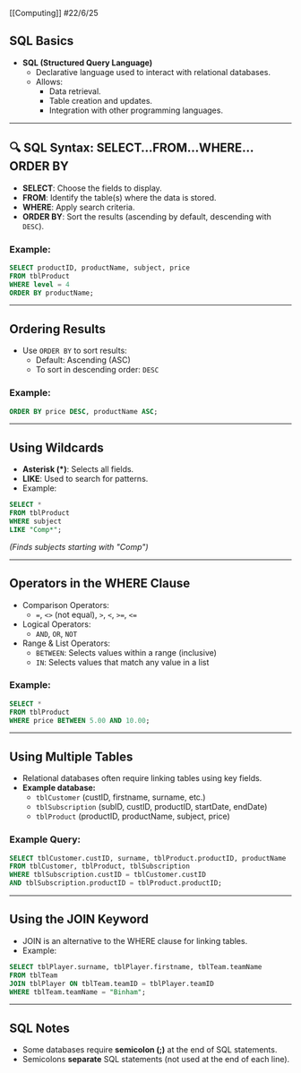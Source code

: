 [[Computing]]
#22/6/25
## **SQL Basics**

- **SQL (Structured Query Language)**
    - Declarative language used to interact with relational databases.
    - Allows:
        - Data retrieval.
        - Table creation and updates.
        - Integration with other programming languages.

---
## 🔍 **SQL Syntax: SELECT…FROM…WHERE…ORDER BY**

- **SELECT**: Choose the fields to display.
- **FROM**: Identify the table(s) where the data is stored.
- **WHERE**: Apply search criteria.
- **ORDER BY**: Sort the results (ascending by default, descending with `DESC`).
### Example:
```SQL
SELECT productID, productName, subject, price 
FROM tblProduct 
WHERE level = 4 
ORDER BY productName;
```

---
## **Ordering Results**
- Use `ORDER BY` to sort results:
    - Default: Ascending (ASC)
    - To sort in descending order: `DESC`
### Example:
```SQL
ORDER BY price DESC, productName ASC;
```

---
## **Using Wildcards**

- **Asterisk (*)**: Selects all fields.
- **LIKE**: Used to search for patterns.
- Example:
```SQL
SELECT * 
FROM tblProduct 
WHERE subject 
LIKE "Comp*";
```
_(Finds subjects starting with "Comp")_

---
## **Operators in the WHERE Clause**
- Comparison Operators:
    - `=`, `<>` (not equal), `>`, `<`, `>=`, `<=`
- Logical Operators:
    - `AND`, `OR`, `NOT`
- Range & List Operators:
    - `BETWEEN`: Selects values within a range (inclusive)
    - `IN`: Selects values that match any value in a list
### Example:
```SQL
SELECT * 
FROM tblProduct 
WHERE price BETWEEN 5.00 AND 10.00;
```

---
## **Using Multiple Tables**
- Relational databases often require linking tables using key fields.
- **Example database:**
    - `tblCustomer` (custID, firstname, surname, etc.)
    - `tblSubscription` (subID, custID, productID, startDate, endDate)
    - `tblProduct` (productID, productName, subject, price)
### Example Query:
```SQL
SELECT tblCustomer.custID, surname, tblProduct.productID, productName 
FROM tblCustomer, tblProduct, tblSubscription 
WHERE tblSubscription.custID = tblCustomer.custID 
AND tblSubscription.productID = tblProduct.productID;
```

---
## **Using the JOIN Keyword**

- JOIN is an alternative to the WHERE clause for linking tables.
- Example:
```SQL
SELECT tblPlayer.surname, tblPlayer.firstname, tblTeam.teamName 
FROM tblTeam 
JOIN tblPlayer ON tblTeam.teamID = tblPlayer.teamID 
WHERE tblTeam.teamName = "Binham";
```

---
## **SQL Notes**

- Some databases require **semicolon (;)** at the end of SQL statements.
- Semicolons **separate** SQL statements (not used at the end of each line).